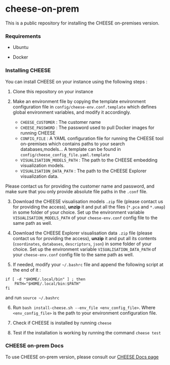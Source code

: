 # cheese-on-prem

This is a public repository for installing the CHEESE on-premises version.

### Requirements

- Ubuntu

- Docker

### Installing CHEESE

You can install CHEESE on your instance using the following steps :

1. Clone this repository on your instance

2. Make an environment file by copying the template environment configuration file in `config/cheese-env.conf.template` which defines global environment variables, and modify it accordingly.

    - `CHEESE_CUSTOMER` : The customer name
    - `CHEESE_PASSWORD` : The password used to pull Docker images for running CHEESE
    - `CONFIG_FILE` : A YAML configuration file for running the CHEESE tool on-premises which contains paths to your search databases,models... A template can be found in `config/cheese_config_file.yaml.template`
    - `VISUALISATION_MODELS_PATH` : The path to the CHEESE embedding visualization models.
    - `VISUALISATION_DATA_PATH` : The path to the CHEESE Explorer visualization data.

Please contact us for providing the customer name and password, and make sure that you only provide absolute file paths in the `.conf` file.

3. Download the CHEESE visualisation models `.zip` file (please contact us for providing the access), <b>unzip</b> it and put all the files (`*.pca` and `*.umap`) in some folder of your choice. Set up the environment variable `VISUALISATION_MODELS_PATH` of your `cheese-env.conf` config file to the same path as well.

4. Download the CHEESE Explorer visualisation data `.zip` file (please contact us for providing the access), <b>unzip</b> it and put all its contents  (`coordinates`, `databases`, `descriptors`, `json`) in some folder of your choice. Set up the environment variable `VISUALISATION_DATA_PATH` of your `cheese-env.conf` config file to the same path as well.


5. If needed, modify your `~/.bashrc` file and append the following script at the end of it :

```
if [ -d "$HOME/.local/bin" ] ; then
    PATH="$HOME/.local/bin:$PATH"
fi
```
and run `source ~/.bashrc`

6. Run `bash install-cheese.sh --env_file <env_config_file>`. Where `<env_config_file>` is the path to your environment configuration file.

7. Check if CHEESE is installed by running `cheese`

8. Test if the installation is working by running the command `cheese test` 


### CHEESE on-prem Docs
To use CHEESE on-prem version, please consult our [CHEESE Docs page](https://cheese-docs.deepmedchem.com/on-prem-showcase/)
